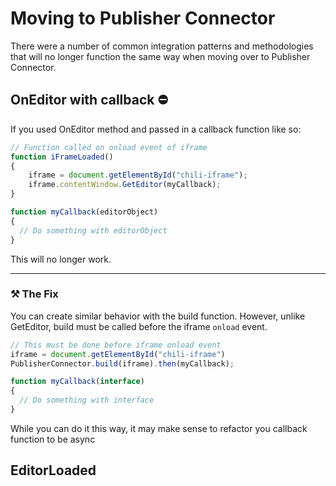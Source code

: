 # Moving to Publisher Connector
There were a number of common integration patterns and methodologies that will no longer function the same way when moving over to Publisher Connector.




## OnEditor with callback ⛔
If you used OnEditor method and passed in a callback function like so:

```javascript
// Function called on onload event of iframe
function iFrameLoaded()
{
    iframe = document.getElementById("chili-iframe");
    iframe.contentWindow.GetEditor(myCallback);
}

function myCallback(editorObject)
{
  // Do something with editorObject
}
```
This will no longer work.

---

### **⚒️ The Fix**
You can create similar behavior with the build function. However, unlike GetEditor, build must be called before the iframe `onload` event.

```javascript
// This must be done before iframe onload event
iframe = document.getElementById("chili-iframe")
PublisherConnector.build(iframe).then(myCallback);

function myCallback(interface)
{
  // Do something with interface
}
```

While you can do it this way, it may make sense to refactor you callback function to be async

## EditorLoaded